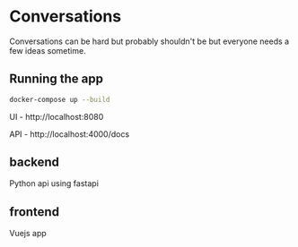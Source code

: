 # Conversations
Conversations can be hard but probably shouldn't be but everyone needs a few ideas sometime.

## Running the app

```bash
docker-compose up --build
```
UI - http://localhost:8080

API - http://localhost:4000/docs

## backend
Python api using fastapi

## frontend
Vuejs app
